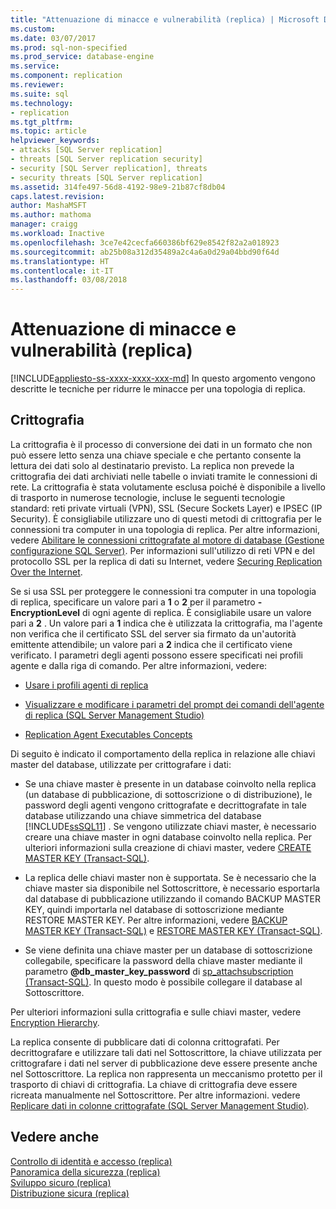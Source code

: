 ```yaml
---
title: "Attenuazione di minacce e vulnerabilità (replica) | Microsoft Docs"
ms.custom: 
ms.date: 03/07/2017
ms.prod: sql-non-specified
ms.prod_service: database-engine
ms.service: 
ms.component: replication
ms.reviewer: 
ms.suite: sql
ms.technology:
- replication
ms.tgt_pltfrm: 
ms.topic: article
helpviewer_keywords:
- attacks [SQL Server replication]
- threats [SQL Server replication security]
- security [SQL Server replication], threats
- security threats [SQL Server replication]
ms.assetid: 314fe497-56d8-4192-98e9-21b87cf8db04
caps.latest.revision: 
author: MashaMSFT
ms.author: mathoma
manager: craigg
ms.workload: Inactive
ms.openlocfilehash: 3ce7e42cecfa660386bf629e8542f82a2a018923
ms.sourcegitcommit: ab25b08a312d35489a2c4a6a0d29a04bbd90f64d
ms.translationtype: HT
ms.contentlocale: it-IT
ms.lasthandoff: 03/08/2018
---
```

# <a name="threat-and-vulnerability-mitigation-replication"></a>Attenuazione di minacce e vulnerabilità (replica)
[!INCLUDE[appliesto-ss-xxxx-xxxx-xxx-md](../../../includes/appliesto-ss-xxxx-xxxx-xxx-md.md)]
  In questo argomento vengono descritte le tecniche per ridurre le minacce per una topologia di replica.  
  
## <a name="encryption"></a>Crittografia  
 La crittografia è il processo di conversione dei dati in un formato che non può essere letto senza una chiave speciale e che pertanto consente la lettura dei dati solo al destinatario previsto. La replica non prevede la crittografia dei dati archiviati nelle tabelle o inviati tramite le connessioni di rete. La crittografia è stata volutamente esclusa poiché è disponibile a livello di trasporto in numerose tecnologie, incluse le seguenti tecnologie standard: reti private virtuali (VPN), SSL (Secure Sockets Layer) e IPSEC (IP Security). È consigliabile utilizzare uno di questi metodi di crittografia per le connessioni tra computer in una topologia di replica. Per altre informazioni, vedere [Abilitare le connessioni crittografate al motore di database &#40;Gestione configurazione SQL Server&#41;](../../../database-engine/configure-windows/enable-encrypted-connections-to-the-database-engine.md). Per informazioni sull'utilizzo di reti VPN e del protocollo SSL per la replica di dati su Internet, vedere [Securing Replication Over the Internet](../../../relational-databases/replication/security/securing-replication-over-the-internet.md).  
  
 Se si usa SSL per proteggere le connessioni tra computer in una topologia di replica, specificare un valore pari a **1** o **2** per il parametro **-EncryptionLevel** di ogni agente di replica. È consigliabile usare un valore pari a **2** . Un valore pari a **1** indica che è utilizzata la crittografia, ma l'agente non verifica che il certificato SSL del server sia firmato da un'autorità emittente attendibile; un valore pari a **2** indica che il certificato viene verificato. I parametri degli agenti possono essere specificati nei profili agente e dalla riga di comando. Per altre informazioni, vedere:  
  
-   [Usare i profili agenti di replica](../../../relational-databases/replication/agents/work-with-replication-agent-profiles.md)  
  
-   [Visualizzare e modificare i parametri del prompt dei comandi dell'agente di replica &#40;SQL Server Management Studio&#41;](../../../relational-databases/replication/agents/view-and-modify-replication-agent-command-prompt-parameters.md)  
  
-   [Replication Agent Executables Concepts](../../../relational-databases/replication/concepts/replication-agent-executables-concepts.md)  
  
 Di seguito è indicato il comportamento della replica in relazione alle chiavi master del database, utilizzate per crittografare i dati:  
  
-   Se una chiave master è presente in un database coinvolto nella replica (un database di pubblicazione, di sottoscrizione o di distribuzione), le password degli agenti vengono crittografate e decrittografate in tale database utilizzando una chiave simmetrica del database [!INCLUDE[ssSQL11](../../../includes/sssql11-md.md)] . Se vengono utilizzate chiavi master, è necessario creare una chiave master in ogni database coinvolto nella replica. Per ulteriori informazioni sulla creazione di chiavi master, vedere [CREATE MASTER KEY &#40;Transact-SQL&#41;](../../../t-sql/statements/create-master-key-transact-sql.md).  
  
-   La replica delle chiavi master non è supportata. Se è necessario che la chiave master sia disponibile nel Sottoscrittore, è necessario esportarla dal database di pubblicazione utilizzando il comando BACKUP MASTER KEY, quindi importarla nel database di sottoscrizione mediante RESTORE MASTER KEY. Per altre informazioni, vedere [BACKUP MASTER KEY &#40;Transact-SQL&#41;](../../../t-sql/statements/backup-master-key-transact-sql.md) e [RESTORE MASTER KEY &#40;Transact-SQL&#41;](../../../t-sql/statements/restore-master-key-transact-sql.md).  
  
-   Se viene definita una chiave master per un database di sottoscrizione collegabile, specificare la password della chiave master mediante il parametro **@db_master_key_password** di [sp_attachsubscription &#40;Transact-SQL&#41;](../../../relational-databases/system-stored-procedures/sp-attachsubscription-transact-sql.md). In questo modo è possibile collegare il database al Sottoscrittore.  
  
 Per ulteriori informazioni sulla crittografia e sulle chiavi master, vedere [Encryption Hierarchy](../../../relational-databases/security/encryption/encryption-hierarchy.md).  
  
 La replica consente di pubblicare dati di colonna crittografati. Per decrittografare e utilizzare tali dati nel Sottoscrittore, la chiave utilizzata per crittografare i dati nel server di pubblicazione deve essere presente anche nel Sottoscrittore. La replica non rappresenta un meccanismo protetto per il trasporto di chiavi di crittografia. La chiave di crittografia deve essere ricreata manualmente nel Sottoscrittore. Per altre informazioni. vedere [Replicare dati in colonne crittografate &#40;SQL Server Management Studio&#41;](../../../relational-databases/replication/security/replicate-data-in-encrypted-columns-sql-server-management-studio.md).  
  
## <a name="see-also"></a>Vedere anche  
 [Controllo di identità e accesso &#40;replica&#41;](../../../relational-databases/replication/security/identity-and-access-control-replication.md)   
 [Panoramica della sicurezza &#40;replica&#41;](../../../relational-databases/replication/security/security-overview-replication.md)   
 [Sviluppo sicuro &#40;replica&#41;](../../../relational-databases/replication/security/secure-development-replication.md)   
 [Distribuzione sicura &#40;replica&#41;](../../../relational-databases/replication/security/secure-deployment-replication.md)  
  
  
